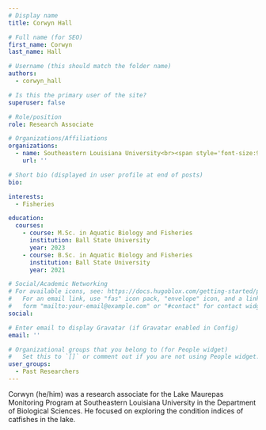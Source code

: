 ```yaml
---
# Display name
title: Corwyn Hall

# Full name (for SEO)
first_name: Corwyn
last_name: Hall

# Username (this should match the folder name)
authors:
  - corwyn_hall

# Is this the primary user of the site?
superuser: false

# Role/position
role: Research Associate

# Organizations/Affiliations
organizations:
  - name: Southeastern Louisiana University<br><span style='font-size:90%; color:gray;'>Aug 2023 – Jan 2025</span>
    url: ''

# Short bio (displayed in user profile at end of posts)
bio: 

interests:
  - Fisheries

education:
  courses:
    - course: M.Sc. in Aquatic Biology and Fisheries
      institution: Ball State University
      year: 2023
    - course: B.Sc. in Aquatic Biology and Fisheries
      institution: Ball State University
      year: 2021

# Social/Academic Networking
# For available icons, see: https://docs.hugoblox.com/getting-started/page-builder/#icons
#   For an email link, use "fas" icon pack, "envelope" icon, and a link in the
#   form "mailto:your-email@example.com" or "#contact" for contact widget.
social:

# Enter email to display Gravatar (if Gravatar enabled in Config)
email: ''

# Organizational groups that you belong to (for People widget)
#   Set this to `[]` or comment out if you are not using People widget.
user_groups:
  - Past Researchers
---
```


Corwyn (he/him) was a research associate for the Lake Maurepas Monitoring Program at Southeastern Louisiana University in the Department of Biological Sciences. He focused on exploring the condition indices of catfishes in the lake.